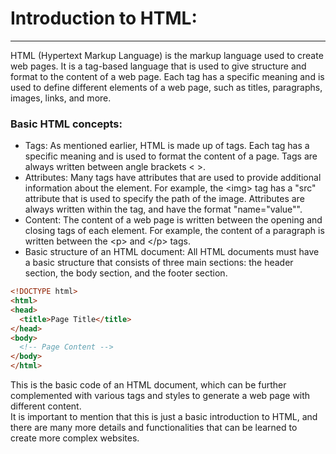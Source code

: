 <h1>Introduction to HTML:</h1>
<hr>
<p>HTML (Hypertext Markup Language) is the markup language used to create web pages. It is a tag-based language that is used to give structure and format to the content of a web page. Each tag has a specific meaning and is used to define different elements of a web page, such as titles, paragraphs, images, links, and more.
<br>
<h3>Basic HTML concepts:</h3>
<ul>
<li>Tags: As mentioned earlier, HTML is made up of tags. Each tag has a specific meaning and is used to format the content of a page. Tags are always written between angle brackets < >.</li>

<li>Attributes: Many tags have attributes that are used to provide additional information about the element. For example, the &lt;img&gt; tag has a "src" attribute that is used to specify the path of the image. Attributes are always written within the tag, and have the format "name="value"".</li>

<li>Content: The content of a web page is written between the opening and closing tags of each element. For example, the content of a paragraph is written between the &lt;p&gt; and &lt;/p&gt; tags.</li>

<li>Basic structure of an HTML document: All HTML documents must have a basic structure that consists of three main sections: the header section, the body section, and the footer section.</li></p>
</ul>

```html
<!DOCTYPE html>
<html>
<head>
  <title>Page Title</title>
</head>
<body>
  <!-- Page Content -->
</body>
</html>
```


<p>This is the basic code of an HTML document, which can be further complemented with various tags and styles to generate a web page with different content.
<br>
It is important to mention that this is just a basic introduction to HTML, and there are many more details and functionalities that can be learned to create more complex websites.</p>